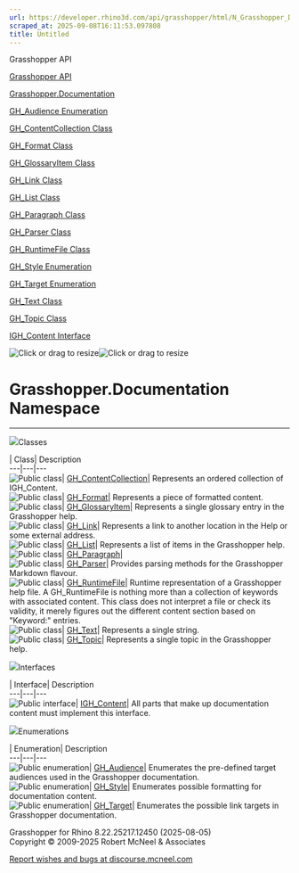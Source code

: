 ```yaml
---
url: https://developer.rhino3d.com/api/grasshopper/html/N_Grasshopper_Documentation.htm#!
scraped_at: 2025-09-08T16:11:53.097808
title: Untitled
---
```


Grasshopper API

[Grasshopper API](../html/723c01da-9986-4db2-8f53-6f3a7494df75.htm
"Grasshopper API")

[Grasshopper.Documentation](../html/N_Grasshopper_Documentation.htm
"Grasshopper.Documentation")

[GH_Audience Enumeration](../html/T_Grasshopper_Documentation_GH_Audience.htm
"GH_Audience Enumeration")

[GH_ContentCollection
Class](../html/T_Grasshopper_Documentation_GH_ContentCollection.htm
"GH_ContentCollection Class")

[GH_Format Class](../html/T_Grasshopper_Documentation_GH_Format.htm "GH_Format
Class")

[GH_GlossaryItem
Class](../html/T_Grasshopper_Documentation_GH_GlossaryItem.htm
"GH_GlossaryItem Class")

[GH_Link Class](../html/T_Grasshopper_Documentation_GH_Link.htm "GH_Link
Class")

[GH_List Class](../html/T_Grasshopper_Documentation_GH_List.htm "GH_List
Class")

[GH_Paragraph Class](../html/T_Grasshopper_Documentation_GH_Paragraph.htm
"GH_Paragraph Class")

[GH_Parser Class](../html/T_Grasshopper_Documentation_GH_Parser.htm "GH_Parser
Class")

[GH_RuntimeFile Class](../html/T_Grasshopper_Documentation_GH_RuntimeFile.htm
"GH_RuntimeFile Class")

[GH_Style Enumeration](../html/T_Grasshopper_Documentation_GH_Style.htm
"GH_Style Enumeration")

[GH_Target Enumeration](../html/T_Grasshopper_Documentation_GH_Target.htm
"GH_Target Enumeration")

[GH_Text Class](../html/T_Grasshopper_Documentation_GH_Text.htm "GH_Text
Class")

[GH_Topic Class](../html/T_Grasshopper_Documentation_GH_Topic.htm "GH_Topic
Class")

[IGH_Content Interface](../html/T_Grasshopper_Documentation_IGH_Content.htm
"IGH_Content Interface")

![Click or drag to resize](../icons/TocOpen.gif)![Click or drag to
resize](../icons/TocClose.gif)

# Grasshopper.Documentation Namespace  
  
---  
  
![](../icons/SectionExpanded.png)Classes

| Class| Description  
---|---|---  
![Public class](../icons/pubclass.gif)|
[GH_ContentCollection](T_Grasshopper_Documentation_GH_ContentCollection.htm)|
Represents an ordered collection of IGH_Content.  
![Public class](../icons/pubclass.gif)|
[GH_Format](T_Grasshopper_Documentation_GH_Format.htm)|  Represents a piece of
formatted content.  
![Public class](../icons/pubclass.gif)|
[GH_GlossaryItem](T_Grasshopper_Documentation_GH_GlossaryItem.htm)|
Represents a single glossary entry in the Grasshopper help.  
![Public class](../icons/pubclass.gif)|
[GH_Link](T_Grasshopper_Documentation_GH_Link.htm)|  Represents a link to
another location in the Help or some external address.  
![Public class](../icons/pubclass.gif)|
[GH_List](T_Grasshopper_Documentation_GH_List.htm)|  Represents a list of
items in the Grasshopper help.  
![Public class](../icons/pubclass.gif)|
[GH_Paragraph](T_Grasshopper_Documentation_GH_Paragraph.htm)|  
![Public class](../icons/pubclass.gif)|
[GH_Parser](T_Grasshopper_Documentation_GH_Parser.htm)|  Provides parsing
methods for the Grasshopper Markdown flavour.  
![Public class](../icons/pubclass.gif)|
[GH_RuntimeFile](T_Grasshopper_Documentation_GH_RuntimeFile.htm)|  Runtime
representation of a Grasshopper help file. A GH_RuntimeFile is nothing more
than a collection of keywords with associated content. This class does not
interpret a file or check its validity, it merely figures out the different
content section based on "Keyword:" entries.  
![Public class](../icons/pubclass.gif)|
[GH_Text](T_Grasshopper_Documentation_GH_Text.htm)|  Represents a single
string.  
![Public class](../icons/pubclass.gif)|
[GH_Topic](T_Grasshopper_Documentation_GH_Topic.htm)|  Represents a single
topic in the Grasshopper help.  
  
![](../icons/SectionExpanded.png)Interfaces

| Interface| Description  
---|---|---  
![Public interface](../icons/pubinterface.gif)|
[IGH_Content](T_Grasshopper_Documentation_IGH_Content.htm)|  All parts that
make up documentation content must implement this interface.  
  
![](../icons/SectionExpanded.png)Enumerations

| Enumeration| Description  
---|---|---  
![Public enumeration](../icons/pubenumeration.gif)|
[GH_Audience](T_Grasshopper_Documentation_GH_Audience.htm)|  Enumerates the
pre-defined target audiences used in the Grasshopper documentation.  
![Public enumeration](../icons/pubenumeration.gif)|
[GH_Style](T_Grasshopper_Documentation_GH_Style.htm)|  Enumerates possible
formatting for documentation content.  
![Public enumeration](../icons/pubenumeration.gif)|
[GH_Target](T_Grasshopper_Documentation_GH_Target.htm)|  Enumerates the
possible link targets in Grasshopper documentation.  
  
Grasshopper for Rhino 8.22.25217.12450 (2025-08-05)  
Copyright © 2009-2025 Robert McNeel & Associates

[Report wishes and bugs at
discourse.mcneel.com](https://discourse.mcneel.com/c/grasshopper)

